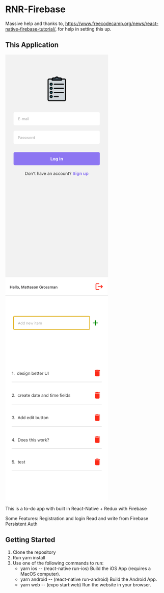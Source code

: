# RNR-Firebase

Massive help and thanks to, https://www.freecodecamp.org/news/react-native-firebase-tutorial/, for help in setting this up.

## This Application

![N/A](To-Do-Login.png "Login Screen")
![N/A](To-Do-Home.png "Home Screen")

This is a to-do app with built in React-Native + Redux with Firebase

Some Features:
Registration and login
Read and write from Firebase
Persistent Auth

## Getting Started

1. Clone the repository
2. Run yarn install
3. Use one of the following commands to run:
   - yarn ios -- (react-native run-ios) Build the iOS App (requires a MacOS computer).
   - yarn android -- (react-native run-android) Build the Android App.
   - yarn web -- (expo start:web) Run the website in your browser.
